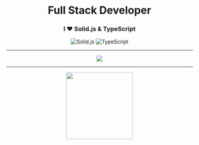 <h1 align="center">Full Stack Developer</h1>
<h3 align="center">I ❤️ Solid.js & TypeScript</h3>

<p align="center">
  <img src="https://img.shields.io/badge/Solid.js-Blue?logo=solid&logoColor=white" alt="Solid.js" />
  <img src="https://img.shields.io/badge/TypeScript-3178C6?logo=typescript&logoColor=white" alt="TypeScript" />
</p>

---

<p align="center">
  <img src="https://readme-typing-svg.herokuapp.com?font=Fira+Code&weight=500&size=22&pause=1000&center=true&vCenter=true&width=450&lines=Full+Stack+Developer;I+%E2%9D%A4+Solid.js+%26+TypeScript;Building+Cool+Stuff!" />
</p>

---

<p align="center">
  <img src="https://github-readme-stats.vercel.app/api?username=aissa-dev1&show_icons=true&theme=radical" height="180"/>
</p>
